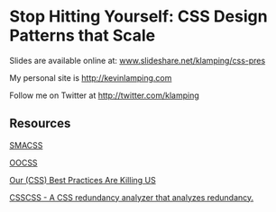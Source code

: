 Stop Hitting Yourself: CSS Design Patterns that Scale
============

Slides are available online at: www.slideshare.net/klamping/css-pres

My personal site is http://kevinlamping.com

Follow me on Twitter at http://twitter.com/klamping

## Resources

[SMACSS](http://smacss.com)

[OOCSS](http://coding.smashingmagazine.com/2011/12/12/an-introduction-to-object-oriented-css-oocss/)

[Our (CSS) Best Practices Are Killing US](http://www.stubbornella.org/content/2011/04/28/our-best-practices-are-killing-us/)

[CSSCSS - A CSS redundancy analyzer that analyzes redundancy.](http://zmoazeni.github.io/csscss/)